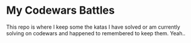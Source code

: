 # My Codewars Battles

This repo is where I keep some the katas I have solved or am currently solving on codewars and happened to remembered to keep them. Yeah..
